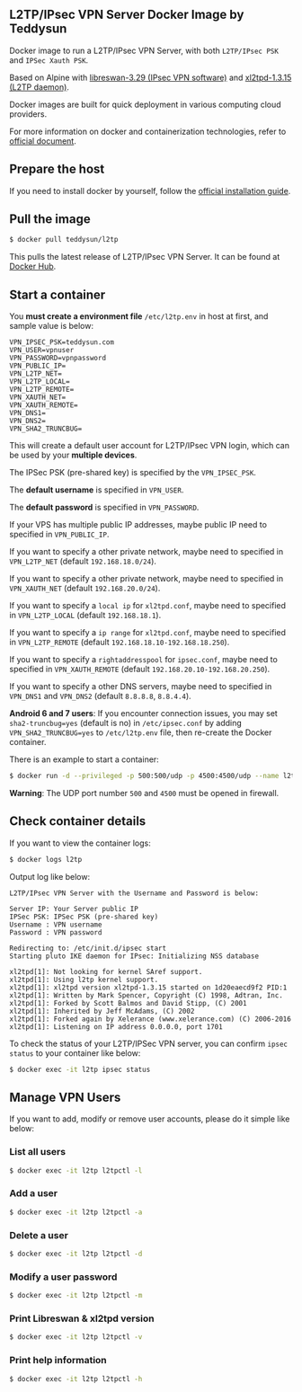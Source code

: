 ## L2TP/IPsec VPN Server Docker Image by Teddysun

Docker image to run a L2TP/IPsec VPN Server, with both `L2TP/IPsec PSK` and `IPSec Xauth PSK`.

Based on Alpine with [libreswan-3.29 (IPsec VPN software)](https://pkgs.alpinelinux.org/package/edge/community/x86_64/libreswan) and [xl2tpd-1.3.15 (L2TP daemon)](https://pkgs.alpinelinux.org/package/edge/main/x86_64/xl2tpd).

Docker images are built for quick deployment in various computing cloud providers.

For more information on docker and containerization technologies, refer to [official document][1].

## Prepare the host

If you need to install docker by yourself, follow the [official installation guide][2].

## Pull the image

```bash
$ docker pull teddysun/l2tp
```

This pulls the latest release of L2TP/IPsec VPN Server.
It can be found at [Docker Hub][3].

## Start a container

You **must create a environment file**  `/etc/l2tp.env` in host at first, and sample value is below:

```
VPN_IPSEC_PSK=teddysun.com
VPN_USER=vpnuser
VPN_PASSWORD=vpnpassword
VPN_PUBLIC_IP=
VPN_L2TP_NET=
VPN_L2TP_LOCAL=
VPN_L2TP_REMOTE=
VPN_XAUTH_NET=
VPN_XAUTH_REMOTE=
VPN_DNS1=
VPN_DNS2=
VPN_SHA2_TRUNCBUG=
```

This will create a default user account for L2TP/IPsec VPN login, which can be used by your **multiple devices**.

The IPSec PSK (pre-shared key) is specified by the `VPN_IPSEC_PSK`. 

The **default username** is specified in `VPN_USER`.

The **default password** is specified in `VPN_PASSWORD`.

If your VPS has multiple public IP addresses, maybe public IP need to specified in `VPN_PUBLIC_IP`.

If you want to specify a other private network, maybe need to specified in `VPN_L2TP_NET` (default `192.168.18.0/24`).

If you want to specify a other private network, maybe need to specified in `VPN_XAUTH_NET` (default `192.168.20.0/24`).

If you want to specify a `local ip` for `xl2tpd.conf`, maybe need to specified in `VPN_L2TP_LOCAL` (default `192.168.18.1`).

If you want to specify a `ip range` for `xl2tpd.conf`, maybe need to specified in `VPN_L2TP_REMOTE` (default `192.168.18.10-192.168.18.250`).

If you want to specify a `rightaddresspool` for `ipsec.conf`, maybe need to specified in `VPN_XAUTH_REMOTE` (default `192.168.20.10-192.168.20.250`).

If you want to specify a other DNS servers, maybe need to specified in `VPN_DNS1` and `VPN_DNS2` (default `8.8.8.8`, `8.8.4.4`).

**Android 6 and 7 users**: If you encounter connection issues, you may set `sha2-truncbug=yes` (default is no) in `/etc/ipsec.conf` by adding `VPN_SHA2_TRUNCBUG=yes` to `/etc/l2tp.env` file, then re-create the Docker container.

There is an example to start a container:

```bash
$ docker run -d --privileged -p 500:500/udp -p 4500:4500/udp --name l2tp --restart=always --env-file /etc/l2tp.env -v /lib/modules:/lib/modules teddysun/l2tp
```

**Warning**: The UDP port number `500` and `4500` must be opened in firewall.

## Check container details

If you want to view the container logs:

```bash
$ docker logs l2tp
```

Output log like below:

```
L2TP/IPsec VPN Server with the Username and Password is below:

Server IP: Your Server public IP
IPSec PSK: IPSec PSK (pre-shared key)
Username : VPN username
Password : VPN password

Redirecting to: /etc/init.d/ipsec start
Starting pluto IKE daemon for IPsec: Initializing NSS database

xl2tpd[1]: Not looking for kernel SAref support.
xl2tpd[1]: Using l2tp kernel support.
xl2tpd[1]: xl2tpd version xl2tpd-1.3.15 started on 1d20eaecd9f2 PID:1
xl2tpd[1]: Written by Mark Spencer, Copyright (C) 1998, Adtran, Inc.
xl2tpd[1]: Forked by Scott Balmos and David Stipp, (C) 2001
xl2tpd[1]: Inherited by Jeff McAdams, (C) 2002
xl2tpd[1]: Forked again by Xelerance (www.xelerance.com) (C) 2006-2016
xl2tpd[1]: Listening on IP address 0.0.0.0, port 1701
```

To check the status of your L2TP/IPSec VPN server, you can confirm `ipsec status` to your container like below:

```bash
$ docker exec -it l2tp ipsec status
```

## Manage VPN Users

If you want to add, modify or remove user accounts, please do it simple like below:

### List all users

```bash
$ docker exec -it l2tp l2tpctl -l
```

### Add a user

```bash
$ docker exec -it l2tp l2tpctl -a
```

### Delete a user

```bash
$ docker exec -it l2tp l2tpctl -d
```

### Modify a user password

```bash
$ docker exec -it l2tp l2tpctl -m
```

### Print Libreswan & xl2tpd version

```bash
$ docker exec -it l2tp l2tpctl -v
```

### Print help information

```bash
$ docker exec -it l2tp l2tpctl -h
```


[1]: https://docs.docker.com/
[2]: https://docs.docker.com/install/
[3]: https://hub.docker.com/r/teddysun/l2tp/